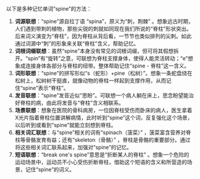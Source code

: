 以下是多种记忆单词“spine”的方法：
1. **词源联想**：“spine”源自拉丁语 “spina”，原义为“刺，荆棘” 。想象远古时期，人们遇到带刺的植物，那些尖锐的刺就如同现在我们所说的“脊柱”形状突出。后来词义演变为“脊柱”，因为脊柱从背后看，一节节也类似排列的尖刺。如此通过词源中“刺”的形象来关联“脊柱”含义，帮助记忆。
2. **词根词缀联想**：虽然“spine”本身没有常见的词根词缀，但可将其假想拆开。“spin”有“旋转”之意，可联想为脊柱支撑身体，使得人能灵活转动；“e”想象成连接身体各部分与脊柱的纽带。整体帮助记住“spine - 脊柱”这一含义。
3. **词形联想**：“spine”的拼写形似“s（蛇形）+pine（松树）”。想象一条蛇盘绕在松树上，松树树干挺直，就像动物的脊柱一样起到支撑作用，从而记住“spine”表示“脊柱”。
4. **发音联想**：“spine”发音近似“思盼”。可联想一个病人躺在床上，思念盼望能治好脊柱的病，由此将发音与“脊柱”含义相联系。
5. **场景联想**：想象在医院的骨科病房，一位因脊柱受伤而卧床的病人，医生拿着X光片指着脊柱位置讲解病情，此时听到“spine”这个词，反复强化这个场景，以后听到或看到“spine”就能立刻想到脊柱。
6. **相关词汇联想**：与“spine”相关的词有“spinach（菠菜）” ，菠菜富含营养对脊柱等骨骼发育有益；还有“skeleton（骨骼）” ，脊柱是骨骼的重要部分。通过将这些相关词汇联系起来，加强对“spine”的记忆。
7. **短语联想**：“break one's spine”意思是“折断某人的脊柱” 。想象一个危险的运动场景中，运动员不小心受伤折断脊柱，借助这个短语的含义和所营造的场景，记住“spine”的词义。 